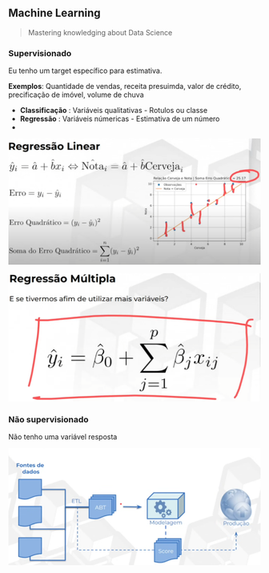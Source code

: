 ## Machine Learning
> Mastering knowledging about Data Science

### Supervisionado

Eu tenho um target específico para estimativa.

**Exemplos**: Quantidade de vendas, receita presuimda, valor de crédito, precificação de imóvel, volume de chuva

- **Classificação** : Variáveis qualitativas - Rotulos ou classe
- **Regressão** : Variáveis númericas - Estimativa de um número
- 
![alt text](image-1.png)

![alt text](image-2.png)

### Não supervisionado

Não tenho uma variável resposta

![alt text](image.png)